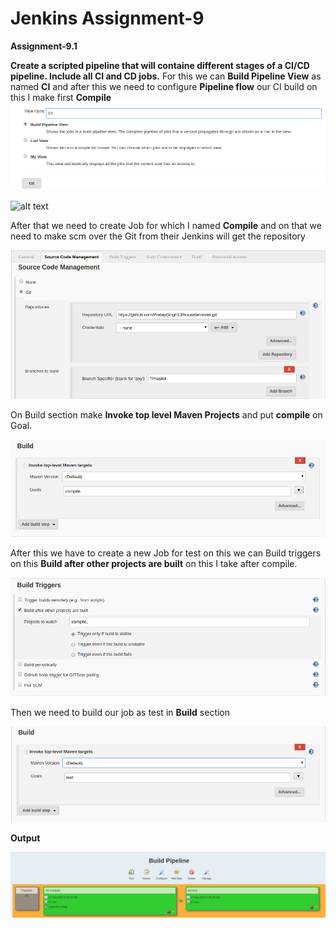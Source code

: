 # Jenkins Assignment-9 #

**Assignment-9.1**

**Create a scripted pipeline that will containe different stages of a CI/CD pipeline. Include all CI and CD jobs.**
For this we can **Build Pipeline View** as named **CI** and after this we need to configure **Pipeline flow** our CI build on this I make first
 **Compile** 
![alt text](image/task1.1.png "Title Text")


![alt text](image/task1.2.png "Title Text")


After that we need to create Job for which I named **Compile** and on that we need to make scm over the Git from their Jenkins will get the repository

![alt text](image/task1.3.png "Title Text")

On Build section make **Invoke top level Maven Projects** and put **compile** on Goal.

![alt text](image/task1.4.png "Title Text")

After this we have to create a new Job for test on this we can Build triggers on this **Build after other projects are built** on this I take after 
compile.



![alt text](image/task1.5.png "Title Text")


Then we need to build our job as test in **Build** section


![alt text](image/task1.6.png "Title Text")


**Output**

![alt text](image/task1_output.png "Title Text")
